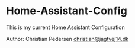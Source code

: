# Home-Assistant-Config

This is my current Home Assistant Configuration

Author: Christian Pedersen <christian@jagtvej14.dk>


